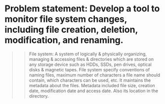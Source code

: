 # Problem statement: Develop a tool to monitor file system changes, including file creation, deletion, modification, and renaming.

>> File system: A system of logically & physically organizing, managing & accessing files & directories which are stored on any storage device such as HDDs, SSDs, pen drives, optical disks & magnetic tapes.
	File system specify conventions of naming files, maximum number of characters a file name should contain, which characters can be used, etc.
	It maintains the metadata about the files. Metadata included file size, creation date, modification date and access date. Also its location in the directory.
 
